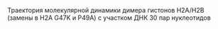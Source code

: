 Траектория молекулярной динамики димера гистонов Н2А/Н2В (замены в Н2А G47K и P49A) с участком ДНК 30 пар нуклеотидов
